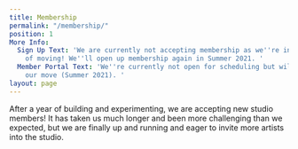 ```yaml
---
title: Membership
permalink: "/membership/"
position: 1
More Info:
  Sign Up Text: 'We are currently not accepting membership as we''re in the process
    of moving! We''ll open up membership again in Summer 2021. '
  Member Portal Text: 'We''re currently not open for scheduling but will re-open after
    our move (Summer 2021). '
layout: page
---
```


After a year of building and experimenting, we are accepting new studio members! It has taken us much longer and been more challenging than we expected, but we are finally up and running and eager to invite more artists into the studio.